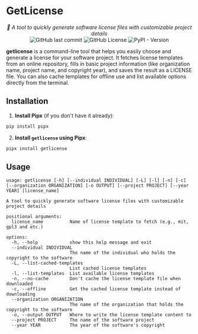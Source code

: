 # GetLicense

<p align="center"><em>📖 A tool to quickly generate software license files with customizable project details</em>
    <br>
    <img alt="GitHub last commit" src="https://img.shields.io/github/last-commit/ashkanfeyzollahi/getlicense">
    <img alt="GitHub License" src="https://img.shields.io/github/license/ashkanfeyzollahi/getlicense">
    <img alt="PyPI - Version" src="https://img.shields.io/pypi/v/getlicense">
</p>

**getlicense** is a command-line tool that helps you easily choose and generate a license for your software project. It fetches license templates from an online repository, fills in basic project information (like organization name, project name, and copyright year), and saves the result as a LICENSE file. You can also cache templates for offline use and list available options directly from the terminal.

## Installation

1. **Install Pipx** (if you don't have it already):

```bash
pip install pipx
```

2. **Install `getlicense` using Pipx**:

```bash
pipx install getlicense
```

## Usage

```plain
usage: getlicense [-h] [--individual INDIVIDUAL] [-L] [-l] [-n] [-c] [--organization ORGANIZATION] [-o OUTPUT] [--project PROJECT] [--year YEAR] [license_name]

A tool to quickly generate software license files with customizable project details

positional arguments:
  license_name          Name of license template to fetch (e.g., mit, gpl3 and etc.)

options:
  -h, --help            show this help message and exit
  --individual INDIVIDUAL
                        The name of the individual who holds the copyright to the software
  -L, --list-cached-templates
                        List cached license templates
  -l, --list-templates  List available license templates
  -n, --no-cache        Don't cache the license template file when downloaded
  -c, --offline         Get the cached license template instead of downloading
  --organization ORGANIZATION
                        The name of the organization that holds the copyright to the software
  -o, --output OUTPUT   Where to write the license template content to
  --project PROJECT     The name of the software project
  --year YEAR           The year of the software's copyright
```
